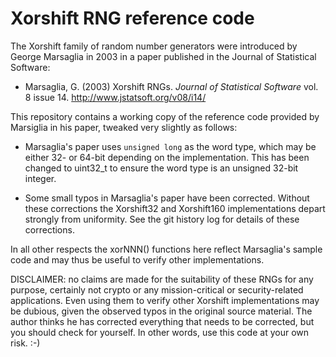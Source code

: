 Xorshift RNG reference code
===========================

The Xorshift family of random number generators were introduced by George Marsaglia
in 2003 in a paper published in the Journal of Statistical Software:

   * Marsaglia, G. (2003) Xorshift RNGs.  _Journal of Statistical Software_
     vol. 8 issue 14.  http://www.jstatsoft.org/v08/i14/

This repository contains a working copy of the reference code provided by Marsiglia
in his paper, tweaked very slightly as follows:

   * Marsaglia's paper uses ```unsigned long``` as the word type, which may be
     either 32- or 64-bit depending on the implementation.  This has been changed
     to uint32_t to ensure the word type is an unsigned 32-bit integer.

   * Some small typos in Marsaglia's paper have been corrected.  Without these
     corrections the Xorshift32 and Xorshift160 implementations depart strongly
     from uniformity.  See the git history log for details of these corrections.

In all other respects the xorNNN() functions here reflect Marsaglia's sample code
and may thus be useful to verify other implementations.

DISCLAIMER: no claims are made for the suitability of these RNGs for any purpose,
certainly not crypto or any mission-critical or security-related applications.
Even using them to verify other Xorshift implementations may be dubious, given
the observed typos in the original source material.  The author thinks he has
corrected everything that needs to be corrected, but you should check for yourself.
In other words, use this code at your own risk. :-)
